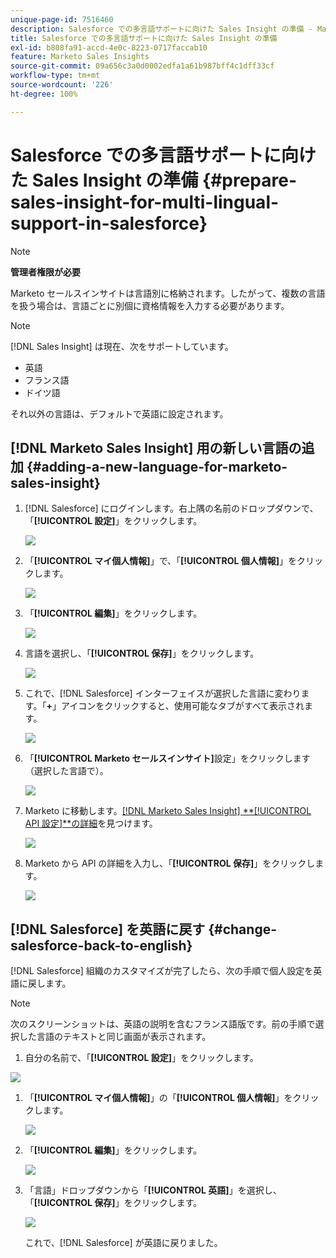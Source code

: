 ```yaml
---
unique-page-id: 7516460
description: Salesforce での多言語サポートに向けた Sales Insight の準備 - Marketo ドキュメント - 製品ドキュメント
title: Salesforce での多言語サポートに向けた Sales Insight の準備
exl-id: b808fa91-accd-4e0c-8223-0717faccab10
feature: Marketo Sales Insights
source-git-commit: 09a656c3a0d0002edfa1a61b987bff4c1dff33cf
workflow-type: tm+mt
source-wordcount: '226'
ht-degree: 100%

---
```


# Salesforce での多言語サポートに向けた Sales Insight の準備 {#prepare-sales-insight-for-multi-lingual-support-in-salesforce}

>[!NOTE]
>
>**管理者権限が必要**

Marketo セールスインサイトは言語別に格納されます。したがって、複数の言語を扱う場合は、言語ごとに別個に資格情報を入力する必要があります。

>[!NOTE]
>
>[!DNL Sales Insight] は現在、次をサポートしています。
>
>* 英語
>* フランス語
>* ドイツ語
>
>それ以外の言語は、デフォルトで英語に設定されます。

## [!DNL Marketo Sales Insight] 用の新しい言語の追加 {#adding-a-new-language-for-marketo-sales-insight}

1. [!DNL Salesforce] にログインします。右上隅の名前のドロップダウンで、「**[!UICONTROL 設定]**」をクリックします。

   ![](assets/image2015-7-6-16-3a5-3a6.png)

1. 「**[!UICONTROL マイ個人情報]**」で、「**[!UICONTROL 個人情報]**」をクリックします。

   ![](assets/image2015-7-6-16-3a5-3a25.png)

1. 「**[!UICONTROL 編集]**」をクリックします。

   ![](assets/image2015-7-6-16-3a5-3a38.png)

1. 言語を選択し、「**[!UICONTROL 保存]**」をクリックします。

   ![](assets/image2015-7-6-16-3a5-3a47.png)

1. これで、[!DNL Salesforce] インターフェイスが選択した言語に変わります。「**+**」アイコンをクリックすると、使用可能なタブがすべて表示されます。

   ![](assets/image2015-7-6-16-3a6-3a10.png)

1. 「**[!UICONTROL Marketo セールスインサイト]**&#x200B;設定」をクリックします（選択した言語で）。

   ![](assets/image2015-7-6-16-3a7-3a15.png)

1. Marketo に移動します。[[!DNL Marketo Sales Insight] **[!UICONTROL  API 設定&#x200B;]**の詳細](/help/marketo/product-docs/marketo-sales-insight/msi-for-salesforce/configuration/configure-marketo-sales-insight-in-salesforce-enterprise-unlimited.md#configure-marketo-sales-insight)を見つけます。

   ![](assets/image2015-7-6-16-3a41-3a2.png)

1. Marketo から API の詳細を入力し、「**[!UICONTROL 保存]**」をクリックします。

   ![](assets/image2015-7-6-16-3a7-3a43.png)

## [!DNL Salesforce] を英語に戻す {#change-salesforce-back-to-english}

[!DNL Salesforce] 組織のカスタマイズが完了したら、次の手順で個人設定を英語に戻します。

>[!NOTE]
>
>次のスクリーンショットは、英語の説明を含むフランス語版です。前の手順で選択した言語のテキストと同じ画面が表示されます。

1. 自分の名前で、「**[!UICONTROL 設定]**」をクリックします。

![](assets/image2015-7-6-16-3a5-3a6.png)

1. 「**[!UICONTROL マイ個人情報]**」の「**[!UICONTROL 個人情報]**」をクリックします。

   ![](assets/image2015-7-6-16-3a8-3a3.png)

1. 「**[!UICONTROL 編集]**」をクリックします。

   ![](assets/image2015-7-6-16-3a8-3a19.png)

1. 「言語」ドロップダウンから「**[!UICONTROL 英語]**」を選択し、「**[!UICONTROL 保存]**」をクリックします。

   ![](assets/image2015-7-6-16-3a8-3a31.png)

   これで、[!DNL Salesforce] が英語に戻りました。
